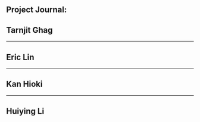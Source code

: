 Project Journal:
-----------------------------------------------------------------------------------------------------------------------------------------------------------------------------------
Tarnjit Ghag
-----------------------------------------------------------------------------------------------------------------------------------------------------------------------------------




-----------------------------------------------------------------------------------------------------------------------------------------------------------------------------------
Eric Lin
-----------------------------------------------------------------------------------------------------------------------------------------------------------------------------------




-----------------------------------------------------------------------------------------------------------------------------------------------------------------------------------
Kan Hioki
-----------------------------------------------------------------------------------------------------------------------------------------------------------------------------------




-----------------------------------------------------------------------------------------------------------------------------------------------------------------------------------
Huiying Li
-----------------------------------------------------------------------------------------------------------------------------------------------------------------------------------
